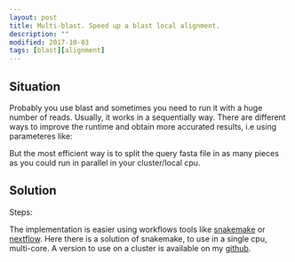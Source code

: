 ```yaml
---
layout: post
title: Multi-blast. Speed up a blast local alignment.
description: ""
modified: 2017-10-03
tags: [blast][alignment]
---
```


## Situation

Probably you use blast and sometimes you need to run it with a huge number of reads. Usually, it works in a sequentially way. There are different ways to improve the runtime and obtain more accurated results, i.e using parameteres like:

 
But the most efficient way is to split the query fasta file in as many pieces as you could run in parallel in your cluster/local cpu.

## Solution

Steps:
 

The implementation is easier using workflows tools like [snakemake](https://snakemake.readthedocs.io/en/stable/) or [nextflow](https://www.nextflow.io/). Here there is a solution of snakemake, to use in a single cpu, multi-core. A version to use on a cluster is available on my [github](https://github.com/migrau).

 

